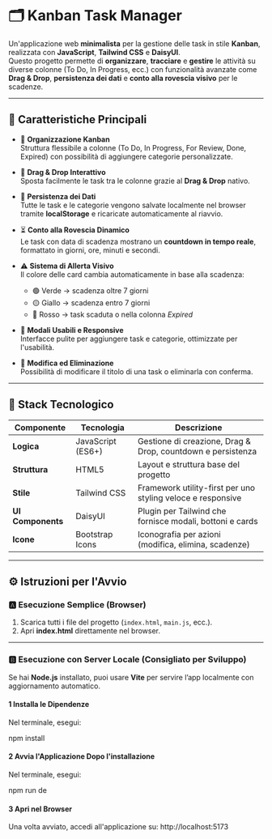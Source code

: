 # 🗂️ Kanban Task Manager

Un'applicazione web **minimalista** per la gestione delle task in stile **Kanban**, realizzata con **JavaScript**, **Tailwind CSS** e **DaisyUI**.  
Questo progetto permette di **organizzare**, **tracciare** e **gestire** le attività su diverse colonne (To Do, In Progress, ecc.) con funzionalità avanzate come **Drag & Drop**, **persistenza dei dati** e **conto alla rovescia visivo** per le scadenze.

---

## 🚀 Caratteristiche Principali

- 🧩 **Organizzazione Kanban**  
  Struttura flessibile a colonne (To Do, In Progress, For Review, Done, Expired) con possibilità di aggiungere categorie personalizzate.

- 🎯 **Drag & Drop Interattivo**  
  Sposta facilmente le task tra le colonne grazie al **Drag & Drop** nativo.

- 💾 **Persistenza dei Dati**  
  Tutte le task e le categorie vengono salvate localmente nel browser tramite **localStorage** e ricaricate automaticamente al riavvio.

- ⏳ **Conto alla Rovescia Dinamico**  
  Le task con data di scadenza mostrano un **countdown in tempo reale**, formattato in giorni, ore, minuti e secondi.

- ⚠️ **Sistema di Allerta Visivo**  
  Il colore delle card cambia automaticamente in base alla scadenza:
  - 🟢 Verde → scadenza oltre 7 giorni  
  - 🟡 Giallo → scadenza entro 7 giorni  
  - 🔴 Rosso → task scaduta o nella colonna *Expired*

- 💬 **Modali Usabili e Responsive**  
  Interfacce pulite per aggiungere task e categorie, ottimizzate per l'usabilità.

- 📝 **Modifica ed Eliminazione**  
  Possibilità di modificare il titolo di una task o eliminarla con conferma.

---

## 🧠 Stack Tecnologico

| Componente       | Tecnologia         | Descrizione |
|------------------|-------------------|-------------|
| **Logica**       | JavaScript (ES6+) | Gestione di creazione, Drag & Drop, countdown e persistenza |
| **Struttura**    | HTML5             | Layout e struttura base del progetto |
| **Stile**        | Tailwind CSS      | Framework utility-first per uno styling veloce e responsive |
| **UI Components**| DaisyUI           | Plugin per Tailwind che fornisce modali, bottoni e cards |
| **Icone**        | Bootstrap Icons   | Iconografia per azioni (modifica, elimina, scadenze) |

---

## ⚙️ Istruzioni per l'Avvio

### 🅰️ Esecuzione Semplice (Browser)

1. Scarica tutti i file del progetto (`index.html`, `main.js`, ecc.).  
2. Apri **index.html** direttamente nel browser.

---

### 🅱️ Esecuzione con Server Locale (Consigliato per Sviluppo)

Se hai **Node.js** installato, puoi usare **Vite** per servire l’app localmente con aggiornamento automatico.

#### 1 Installa le Dipendenze
Nel terminale, esegui:

npm install
#### 2 Avvia l'Applicazione Dopo l'installazione
Nel terminale, esegui:

npm run de
#### 3 Apri nel Browser
Una volta avviato, accedi all'applicazione su:
http://localhost:5173
